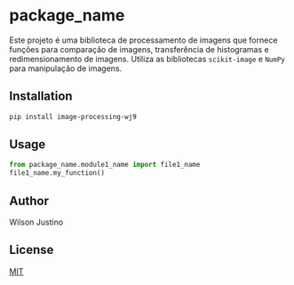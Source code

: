 # package_name
Este projeto é uma biblioteca de processamento de imagens que fornece funções para comparação de imagens, transferência de histogramas e redimensionamento de imagens. Utiliza as bibliotecas `scikit-image` e `NumPy` para manipulação de imagens.

## Installation

```bash
pip install image-processing-wj9
```

## Usage

```python
from package_name.module1_name import file1_name
file1_name.my_function()
```

## Author
Wilson Justino

## License
[MIT](https://choosealicense.com/licenses/mit/)




